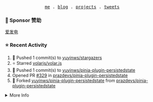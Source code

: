 <p align="center">
  <samp>
    <a href="https://yuy1n.io">me</a> .
    <a href="https://yuy1n.io/blog">blog</a> .
    <a href="https://yuy1n.io/projects">projects</a> .
    <a href="https://twitter.com/yuyinws">tweets</a>
  </samp>
</p>

### 💖 Sponsor 赞助

[爱发电](https://afdian.com/a/yuyinws)

### ⭐️ Recent Activity
<!--RECENT_ACTIVITY:start-->
1. 💪 Pushed 1 commit(s) to [yuyinws/stargazers](https://github.com/yuyinws/stargazers)<br>
2. ⭐️ Starred [volarjs/volar.js](https://github.com/volarjs/volar.js)<br>
3. 💪 Pushed 1 commit(s) to [yuyinws/pinia-plugin-persistedstate](https://github.com/yuyinws/pinia-plugin-persistedstate)<br>
4. Opened PR [#329](https://github.com/prazdevs/pinia-plugin-persistedstate/pull/329) in [prazdevs/pinia-plugin-persistedstate](https://github.com/prazdevs/pinia-plugin-persistedstate)<br>
5. 🍴 Forked [yuyinws/pinia-plugin-persistedstate](https://github.com/yuyinws/pinia-plugin-persistedstate) from [prazdevs/pinia-plugin-persistedstate](https://github.com/prazdevs/pinia-plugin-persistedstate)<br>
<!--RECENT_ACTIVITY:end-->

<details>
  <summary>
  More Info
  </summary>

[![wakatime](https://wakatime.com/badge/user/51143705-a99d-4e70-b101-fd9e1cb44e71.svg)](https://wakatime.com/@51143705-a99d-4e70-b101-fd9e1cb44e71)

<img src="https://cdn.jsdelivr.net/gh/yuyinws/yuyinws/gitmand.svg" />
<br />
<img src="https://card.yuy1n.io/card/76561198340841543/dark,bg-game-1850570" />
<br />
<img src="https://cdn.jsdelivr.net/gh/yuyinws/yuyinws/github-metrics.svg" />
</details>
